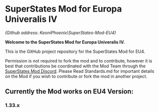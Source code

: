 # SuperStates Mod for Europa Univeralis IV #
_(Github address: KeoniPhoenix\SuperStates-Mod-EU4\)_

**Welcome to the SuperStates Mod for Europa Univeralis IV.**

This is the GitHub project repository for the SuperStates Mod for EU4.

Permission is not required to fork the mod and to contribute, however it is best that contributions be coordinated with the Mod Team through the [SuperStates Mod Discord](https://discord.gg/VEGVPqb). Please Read Standards.md for important details on the Mod if you wish to contribute or fork the mod in another project.

## Currently the Mod works on EU4 Version: ##
### 1.33.x ###
